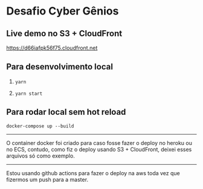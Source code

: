 # Desafio Cyber Gênios

## Live demo no S3 + CloudFront

https://d66iafpk56f75.cloudfront.net

## Para desenvolvimento local

1. `yarn`

2. `yarn start`

## Para rodar local sem hot reload

`docker-compose up --build`

<hr/>

O container docker foi criado para caso fosse fazer o deploy no heroku ou no
ECS, contudo, como fiz o deploy usando S3 + CloudFront, deixei esses arquivos só
como exemplo.

<hr/>

Estou usando github actions para fazer o deploy na aws toda vez que fizermos um
push para a master.
